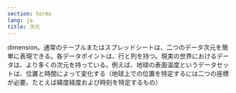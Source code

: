 ```yaml
---
section: terms
lang: ja
title: 次元
---
```


dimension。通常のテーブルまたはスプレッドシートは、二つのデータ次元を簡単に表現できる。各データポイントは、行と列を持つ。現実の世界におけるデータは、より多くの次元を持っている。例えば、地球の表面温度というデータセットは、位置と時間によって変化する（地球上での位置を特定するには二つの座標が必要。たとえば緯度経度および時刻を特定するもの）
